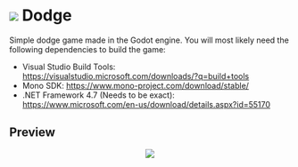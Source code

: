 # ![](https://i.imgur.com/rX8GMDv.png) Dodge

Simple dodge game made in the Godot engine. You will most likely need the following dependencies to build the game:

+ Visual Studio Build Tools: https://visualstudio.microsoft.com/downloads/?q=build+tools
+ Mono SDK: https://www.mono-project.com/download/stable/
+ .NET Framework 4.7 (Needs to be exact): https://www.microsoft.com/en-us/download/details.aspx?id=55170

## Preview
<p align="center">
<img src="assets/art/dodge.gif">
</p>
